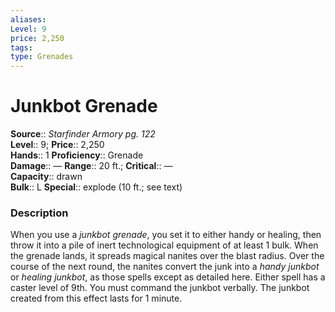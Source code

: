 ```yaml
---
aliases: 
Level: 9
price: 2,250
tags: 
type: Grenades
---
```


# Junkbot Grenade

**Source**:: _Starfinder Armory pg. 122_  
**Level**:: 9;
**Price**:: 2,250  
**Hands**:: 1
**Proficiency**:: Grenade  
**Damage**:: — **Range**:: 20 ft.;
**Critical**:: —  
**Capacity**:: drawn  
**Bulk**:: L
**Special**:: explode (10 ft.; see text)

### Description

When you use a _junkbot grenade_, you set it to either handy or healing, then throw it into a pile of inert technological equipment of at least 1 bulk. When the grenade lands, it spreads magical nanites over the blast radius. Over the course of the next round, the nanites convert the junk into a _handy junkbot_ or _healing junkbot_, as those spells except as detailed here. Either spell has a caster level of 9th. You must command the junkbot verbally. The junkbot created from this effect lasts for 1 minute.
